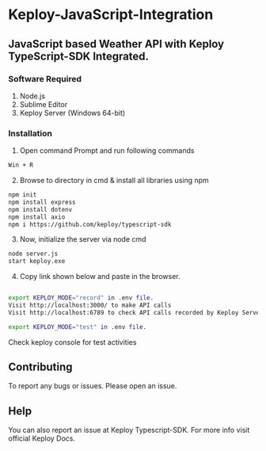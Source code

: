 # Keploy-JavaScript-Integration

## JavaScript based Weather API with Keploy TypeScript-SDK Integrated.

### Software Required

1. Node.js
2. Sublime Editor
3. Keploy Server (Windows 64-bit)

### Installation

1. Open command Prompt and run following commands
```sh
Win + R
```

2. Browse to directory in cmd & install all libraries using npm
```sh
npm init
npm install express
npm install dotenv
npm install axio
npm i https://github.com/keploy/typescript-sdk
```

3. Now, initialize the server via node cmd
```sh
node server.js
start keploy.exe
```

4. Copy link shown below and paste in the browser.
```sh

export KEPLOY_MODE="record" in .env file.
Visit http://localhost:3000/ to make API calls
Visit http://localhost:6789 to check API calls recorded by Keploy Server
```

```sh
export KEPLOY_MODE="test" in .env file.
```

Check keploy console for test activities

## Contributing
To report any bugs or issues. Please open an issue.

## Help
You can also report an issue at Keploy Typescript-SDK.
For more info visit official Keploy Docs.
